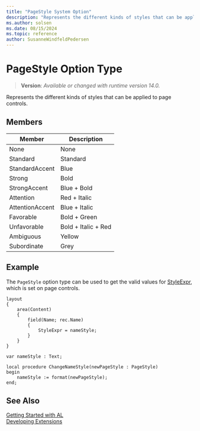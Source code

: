 ```yaml
---
title: "PageStyle System Option"
description: "Represents the different kinds of styles that can be applied to page controls."
ms.author: solsen
ms.date: 08/15/2024
ms.topic: reference
author: SusanneWindfeldPedersen
---
```

[//]: # (START>DO_NOT_EDIT)
[//]: # (IMPORTANT:Do not edit any of the content between here and the END>DO_NOT_EDIT.)
[//]: # (Any modifications should be made in the .xml files in the ModernDev repo.)
# PageStyle Option Type
> **Version**: _Available or changed with runtime version 14.0._

Represents the different kinds of styles that can be applied to page controls.

## Members
|  Member  |  Description  |
|----------------|---------------|
|None|None|
|Standard|Standard|
|StandardAccent|Blue|
|Strong|Bold|
|StrongAccent|Blue + Bold|
|Attention|Red + Italic|
|AttentionAccent|Blue + Italic|
|Favorable|Bold + Green|
|Unfavorable|Bold + Italic + Red|
|Ambiguous|Yellow|
|Subordinate|Grey|

[//]: # (IMPORTANT: END>DO_NOT_EDIT)

## Example

The `PageStyle` option type can be used to get the valid values for [StyleExpr](../../properties/devenv-styleexpr-property.md), which is set on page controls.

```AL
layout
{
    area(Content)
    {
        field(Name; rec.Name)
        {
            StyleExpr = nameStyle;
        }
    }
}

var nameStyle : Text;

local procedure ChangeNameStyle(newPageStyle : PageStyle)
begin
    nameStyle := format(newPageStyle);
end;
```

## See Also  
[Getting Started with AL](../devenv-get-started.md)  
[Developing Extensions](../devenv-dev-overview.md)  